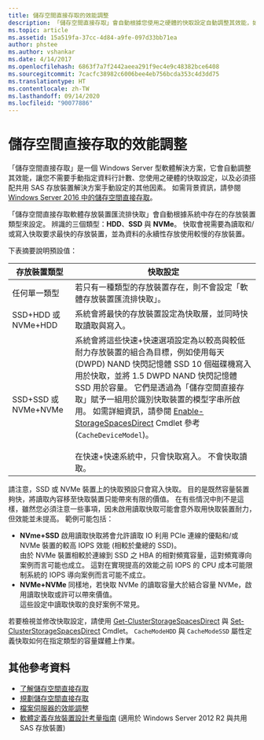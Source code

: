 ```yaml
---
title: 儲存空間直接存取的效能調整
description: 「儲存空間直接存取」會自動根據您使用之硬體的快取設定自動調整其效能，如此主題所描述。
ms.topic: article
ms.assetid: 15a519fa-37cc-4d84-a9fe-097d33bb71ea
author: phstee
ms.author: vshankar
ms.date: 4/14/2017
ms.openlocfilehash: 6863f7a7f2442aeea291f9ec4e9c48382bce6408
ms.sourcegitcommit: 7cacfc38982c6006bee4eb756bcda353c4d3dd75
ms.translationtype: HT
ms.contentlocale: zh-TW
ms.lasthandoff: 09/14/2020
ms.locfileid: "90077886"
---
```

# <a name="performance-tuning-for-storage-spaces-direct"></a>儲存空間直接存取的效能調整

「儲存空間直接存取」是一個 Windows Server 型軟體解決方案，它會自動調整其效能，讓您不需要手動指定資料行計數、您使用之硬體的快取設定，以及必須搭配共用 SAS 存放裝置解決方案手動設定的其他因素。 如需背景資訊，請參閱 [Windows Server 2016 中的儲存空間直接存取](../../../../storage/storage-spaces/storage-spaces-direct-overview.md)。

「儲存空間直接存取軟體存放裝置匯流排快取」會自動根據系統中存在的存放裝置類型來設定。 辨識的三個類型：**HDD**、**SSD** 與 **NVMe**。 快取會視需要為讀取和/或寫入快取要求最快的存放裝置，並為資料的永續性存放使用較慢的存放裝置。

下表摘要說明預設值：

| 存放裝置類型 | 快取設定 |
| --- | --- |
| 任何單一類型 | 若只有一種類型的存放裝置存在，則不會設定「軟體存放裝置匯流排快取」。 |
| SSD+HDD 或 NVMe+HDD | 系統會將最快的存放裝置設定為快取層，並同時快取讀取與寫入。 |
| SSD+SSD 或 NVMe+NVMe | 系統會將這些快速+快速選項設定為以較高與較低耐力存放裝置的組合為目標，例如使用每天 (DWPD) NAND 快閃記憶體 SSD 10 個磁碟機寫入用於快取，並將 1.5 DWPD NAND 快閃記憶體 SSD 用於容量。 它們是透過為「儲存空間直接存取」賦予一組用於識別快取裝置的模型字串所啟用。 如需詳細資訊，請參閱 [Enable-StorageSpacesDirect](https://technet.microsoft.com/library/mt589697.aspx) Cmdlet 參考 (`CacheDeviceModel`)。 <br><br>在快速+快速系統中，只會快取寫入。 不會快取讀取。 |

請注意，SSD 或 NVMe 裝置上的快取預設只會寫入快取。 目的是既然容量裝置夠快，將讀取內容移至快取裝置只能帶來有限的價值。 在有些情況中則不是這樣，雖然您必須注意一些事項，因未啟用讀取快取可能會意外取用快取裝置耐力，但效能並未提高。 範例可能包括：

* **NVme+SSD** 啟用讀取快取將會允許讀取 IO 利用 PCIe 連線的優點和/或 NVMe 裝置的較高 IOPS 效能 (相較於彙總的 SSD)。 <br>由於 NVMe 裝置相較於連線到 SSD 之 HBA 的相對頻寬容量，這對頻寬導向案例而言可能也成立。 這對在實現提高的效能之前 IOPS 的 CPU 成本可能限制系統的 IOPS 導向案例而言可能不成立。
* **NVMe+NVMe** 同樣地，若快取 NVMe 的讀取容量大於結合容量 NVMe，啟用讀取快取或許可以帶來價值。 <br>這些設定中讀取快取的良好案例不常見。

若要檢視並修改快取設定，請使用 [Get-ClusterStorageSpacesDirect](https://technet.microsoft.com/library/mt634616.aspx) 與 [Set-ClusterStorageSpacesDirect](https://technet.microsoft.com/library/mt763265.aspx) Cmdlet。 `CacheModeHDD` 與 `CacheModeSSD` 屬性定義快取如何在指定類型的容量媒體上作業。

## <a name="additional-references"></a>其他參考資料

- [了解儲存空間直接存取](../../../../storage/storage-spaces/understand-the-cache.md)
- [規劃儲存空間直接存取](../../../../storage/storage-spaces/storage-spaces-direct-hardware-requirements.md)
- [檔案伺服器的效能調整](../../role/file-server/index.md)
- [軟體定義存放裝置設計考量指南](/previous-versions/windows/it-pro/windows-server-2012-R2-and-2012/mt243829(v=ws.11)) (適用於 Windows Server 2012 R2 與共用 SAS 存放裝置)